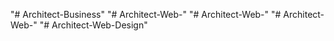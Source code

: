 "# Architect-Business" 
"# Architect-Web-" 
"# Architect-Web-" 
"# Architect-Web-" 
"# Architect-Web-Design" 

